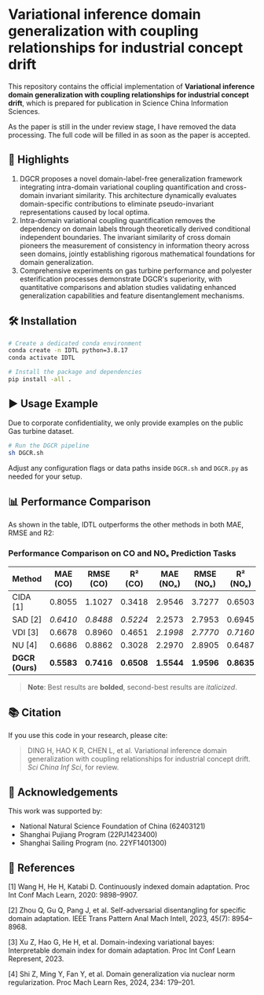 # Variational inference domain generalization with coupling relationships for industrial concept drift

This repository contains the official implementation of **Variational inference domain generalization with coupling relationships for industrial concept drift**, which is prepared for publication in Science China Information Sciences.

As the paper is still in the under review stage, I have removed the data processing. The full code will be filled in as soon as the paper is accepted.

## 🚀 Highlights

1. DGCR proposes a novel domain-label-free generalization framework integrating intra-domain variational coupling quantification and cross-domain invariant similarity. This architecture dynamically evaluates domain-specific contributions to eliminate pseudo-invariant representations caused by local optima.
2. Intra-domain variational coupling quantification removes the dependency on domain labels through theoretically derived conditional independent boundaries. The invariant similarity of cross domain pioneers the measurement of consistency in information theory across seen domains, jointly establishing rigorous mathematical foundations for domain generalization.
3. Comprehensive experiments on gas turbine performance and polyester esterification processes demonstrate DGCR's superiority, with quantitative comparisons and ablation studies validating enhanced generalization capabilities and feature disentanglement mechanisms.

## 🛠️ Installation

```bash
# Create a dedicated conda environment
conda create -n IDTL python=3.8.17
conda activate IDTL

# Install the package and dependencies
pip install -all .
```

## ▶️ Usage Example

Due to corporate confidentiality, we only provide examples on the public Gas turbine dataset.

```bash
# Run the DGCR pipeline
sh DGCR.sh
```

Adjust any configuration flags or data paths inside `DGCR.sh` and `DGCR.py` as needed for your setup.


## 📊 Performance Comparison

As shown in the table, IDTL outperforms the other methods in both MAE, RMSE and R2:
### Performance Comparison on CO and NOₓ Prediction Tasks

| Method | MAE (CO) | RMSE (CO) | R² (CO) | MAE (NOₓ) | RMSE (NOₓ) | R² (NOₓ) |
|--------|----------|-----------|--------|------------|-------------|---------|
| CIDA [1] | 0.8055 | 1.1027 | 0.3418 | 2.9546 | 3.7277 | 0.6503 |
| SAD [2] | _0.6410_ | _0.8488_ | _0.5224_ | 2.2573 | 2.7953 | 0.6945 |
| VDI [3] | 0.6678 | 0.8960 | 0.4651 | _2.1998_ | _2.7770_ | _0.7160_ |
| NU [4] | 0.6686 | 0.8862 | 0.3028 | 2.2970 | 2.8905 | 0.6487 |
| **DGCR (Ours)** | **0.5583** | **0.7416** | **0.6508** | **1.5544** | **1.9596** | **0.8635** |

> **Note**: Best results are **bolded**, second-best results are _italicized_.

## 📚 Citation

If you use this code in your research, please cite:

> DING H, HAO K R, CHEN L, et al. Variational inference domain generalization with coupling relationships for industrial concept drift. *Sci China Inf Sci*, for review.

## 🙏 Acknowledgements

This work was supported by:

* National Natural Science Foundation of China (62403121)
* Shanghai Pujiang Program (22PJ1423400)
* Shanghai Sailing Program (no. 22YF1401300)
  
## 📕 References
[1] Wang H, He H, Katabi D. Continuously indexed domain adaptation. Proc Int Conf Mach Learn, 2020: 9898–9907.

[2] Zhou Q, Gu Q, Pang J, et al. Self-adversarial disentangling for specific domain adaptation. IEEE Trans Pattern Anal Mach Intell, 2023, 45(7): 8954–8968.

[3] Xu Z, Hao G, He H, et al. Domain-indexing variational bayes: Interpretable domain index for domain adaptation. Proc Int Conf Learn Represent, 2023.

[4] Shi Z, Ming Y, Fan Y, et al. Domain generalization via nuclear norm regularization. Proc Mach Learn Res, 2024, 234: 179–201.

